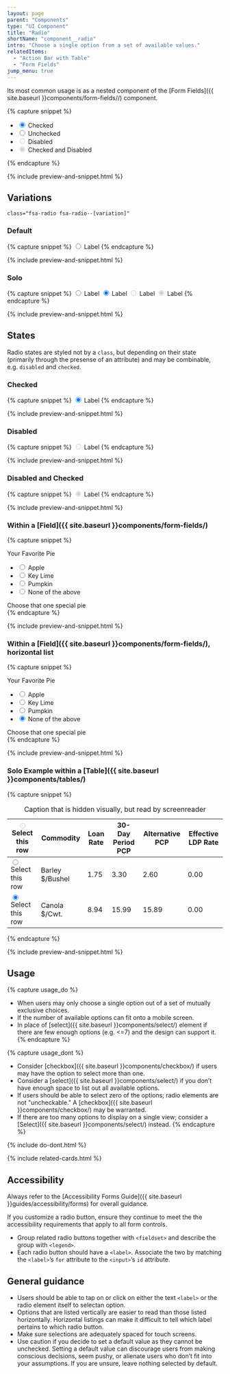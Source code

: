 ```yaml
---
layout: page
parent: "Components"
type: "UI Component"
title: "Radio"
shortName: "component__radio"
intro: "Choose a single option from a set of available values."
relatedItems:
  - "Action Bar with Table"
  - "Form Fields"
jump_menu: true
---
```


Its most common usage is as a nested component of the [Form Fields]({{ site.baseurl }}components/form-fields//) component.

{% capture snippet %}
<ul class="fsa-form-list" aria-label="Example display of 4 radio states">
  <li>
    <span>
      <input class="fsa-radio" id="lorem-checked" type="radio" name="asdfasdfqewr" value="lorem-checked" checked="">
      <label for="lorem-checked">Checked</label>
    </span>
  </li>
  <li>
    <span>
      <input class="fsa-radio" id="lorem-unchecked" type="radio" name="asdfasdfqewr" value="lorem-unchecked">
      <label for="lorem-unchecked">Unchecked</label>
    </span>
  </li>
  <li>
    <span>
      <input class="fsa-radio" id="lorem-disabled" type="radio" name="asdfasdfqewr" value="lorem-disabled" disabled="">
      <label for="lorem-disabled">Disabled</label>
    </span>
  </li>
  <li>
    <span>
      <input class="fsa-radio" id="lorem-checked-and-disabled" type="radio" name="qweraewr" value="lorem-checked-and-disabled" disabled="" checked="">
      <label for="lorem-checked-and-disabled">Checked and Disabled</label>
    </span>
  </li>
</ul>
{% endcapture %}

{% include preview-and-snippet.html %}

## Variations

`class="fsa-radio fsa-radio--[variation]"`

### Default

{% capture snippet %}
<span>
  <input class="fsa-radio" id="lorem-ipsum-9" type="radio" name="lorem-ipsum-9" value="lorem-ipsum-9">
  <label for="lorem-ipsum-9">Label</label>
</span>
{% endcapture %}

{% include preview-and-snippet.html %}

### Solo

{% capture snippet %}
<span>
  <input class="fsa-radio fsa-radio--solo" id="solo-radio-example__01" type="radio" name="solo-radio-example" value="solo-radio-example__01">
  <label for="solo-radio-example__01"><span class="fsa-sr-only">Label</span></label>
</span>
<span>
  <input class="fsa-radio fsa-radio--solo" id="solo-radio-example__02" type="radio" name="solo-radio-example" value="solo-radio-example__02" checked="">
  <label for="solo-radio-example__02"><span class="fsa-sr-only">Label</span></label>
</span>
<span>
  <input class="fsa-radio fsa-radio--solo" id="solo-radio-example__03" type="radio" name="solo-radio-example" value="solo-radio-example__03" disabled="">
  <label for="solo-radio-example__03"><span class="fsa-sr-only">Label</span></label>
</span>
<span>
  <input class="fsa-radio fsa-radio--solo" id="solo-radio-example__04" type="radio" name="solo-radio-example__asdf" value="solo-radio-example__04" disabled="" checked>
  <label for="solo-radio-example__04"><span class="fsa-sr-only">Label</span></label>
</span>
{% endcapture %}

{% include preview-and-snippet.html %}

## States

Radio states are styled not by a `class`, but depending on their state (primarily through the presense of an attribute) and may be combinable, e.g. `disabled` and `checked`.

### Checked

{% capture snippet %}
<span>
  <input class="fsa-radio" checked="checked" id="lorem-ipsum-6" type="radio" name="lorem-ipsum-6" value="lorem-ipsum-6">
  <label for="lorem-ipsum-6">Label</label>
</span>
{% endcapture %}

{% include preview-and-snippet.html %}

### Disabled

{% capture snippet %}
<span>
  <input class="fsa-radio" disabled="disabled" id="lorem-ipsum-8" type="radio" name="lorem-ipsum-8" value="lorem-ipsum-8">
  <label for="lorem-ipsum-8">Label</label>
</span>
{% endcapture %}

{% include preview-and-snippet.html %}

### Disabled and Checked

{% capture snippet %}
<span>
  <input class="fsa-radio" checked="checked" disabled="disabled" id="lorem-ipsum-3" type="radio" name="lorem-ipsum-3" value="lorem-ipsum-3">
  <label for="lorem-ipsum-3">Label</label>
</span>
{% endcapture %}

{% include preview-and-snippet.html %}

### Within a [Field]({{ site.baseurl }}components/form-fields/)

{% capture snippet %}
<div class="fsa-field">
  <label class="fsa-field__label" id="lorem-radio-field-1">Your Favorite Pie</label>
  <ul class="fsa-form-list" aria-labelledby="lorem-radio-field-1">
    <li>
      <span>
        <input class="fsa-radio" id="apple-radio" type="radio" name="fav-pie">
        <label for="apple-radio">Apple</label>
      </span>
    </li>
    <li>
      <span>
        <input class="fsa-radio" id="key-lime-radio" type="radio" name="fav-pie">
        <label for="key-lime-radio">Key Lime</label>
      </span>
    </li>
    <li>
      <span>
        <input class="fsa-radio" id="pumpkin-radio" type="radio" name="fav-pie">
        <label for="pumpkin-radio">Pumpkin</label>
      </span>
    </li>
    <li>
      <span>
        <input class="fsa-radio" id="none-radio" type="radio" name="fav-pie" checked>
        <label for="none-radio">None of the above</label>
      </span>
    </li>
  </ul>
  <span class="fsa-field__help" id="lorem-yyss8cytr2x2x2-help-9">Choose that one special pie</span>
</div>
{% endcapture %}

{% include preview-and-snippet.html %}

### Within a [Field]({{ site.baseurl }}components/form-fields/), horizontal list

{% capture snippet %}
<div class="fsa-field fsa-field--block">
  <label class="fsa-field__label" id="lorem-radio-field-1--8822">Your Favorite Pie</label>
  <ul class="fsa-level" aria-labelledby="lorem-radio-field-1--8822" aria-describedby="lorem-radio-field-1-help--8822">
    <li>
      <span>
        <input class="fsa-radio" id="apple-radio--8822" type="radio" name="fav-pie">
        <label for="apple-radio">Apple</label>
      </span>
    </li>
    <li>
      <span>
        <input class="fsa-radio" id="key-lime-radio--8822" type="radio" name="fav-pie">
        <label for="key-lime-radio">Key Lime</label>
      </span>
    </li>
    <li>
      <span>
        <input class="fsa-radio" id="pumpkin-radio--8822" type="radio" name="fav-pie">
        <label for="pumpkin-radio">Pumpkin</label>
      </span>
    </li>
    <li>
      <span>
        <input class="fsa-radio" id="none-radio--8822" type="radio" name="fav-pie" checked>
        <label for="none-radio">None of the above</label>
      </span>
    </li>
  </ul>
  <span class="fsa-field__help" id="lorem-radio-field-1-help--8822">Choose that one special pie</span>
</div>
{% endcapture %}

{% include preview-and-snippet.html %}

### Solo Example within a [Table]({{ site.baseurl }}components/tables/)

{% capture snippet %}
<table class="fsa-table">
  <caption class="sr-only">Caption that is hidden visually, but read by screenreader</caption>
  <thead>
    <tr>
      <th class="fsa-table__th--sticky fsa-table__th--select">
        <span>
          <input class="fsa-radio fsa-radio--solo" data-behavior="select-one-table-row" id="commodities__select-row--00" type="radio" name="commodities__select-row" value="01" disabled>
          <label for="commodities__select-row--00"><span class="sr-only">Select this row</span></label>
        </span>
      </th>
      <th scope="col">Commodity</th>
      <th scope="col" class="fsa-text-align--right">Loan Rate</th>
      <th scope="col" class="fsa-text-align--right">30-Day Period PCP</th>
      <th scope="col" class="fsa-text-align--right">Alternative PCP</th>
      <th scope="col" class="fsa-text-align--right">Effective LDP Rate</th>
    </tr>
  </thead>
  <tbody>
    <tr>
      <td aria-label="Select">
        <span>
          <input class="fsa-radio fsa-radio--solo" data-behavior="select-one-table-row" id="commodities__select-row--01" type="radio" name="commodities__select-row" value="01">
          <label for="commodities__select-row--01"><span class="sr-only">Select this row</span></label>
        </span>
      </td>
      <td>Barley $/Bushel</td>
      <td class="fsa-text-align--right">1.75</td>
      <td class="fsa-text-align--right">3.30</td>
      <td class="fsa-text-align--right">2.60</td>
      <td class="fsa-text-align--right">0.00</td>
    </tr>
    <tr class="fsa-table__row--selected">
      <td aria-label="Select">
        <span>
          <input class="fsa-radio fsa-radio--solo" data-behavior="select-one-table-row" id="commodities__select-row--02" type="radio" name="commodities__select-row" value="02" checked>
          <label for="commodities__select-row--02"><span class="sr-only">Select this row</span></label>
        </span>
      </td>
      <td>Canola $/Cwt.</td>
      <td class="fsa-text-align--right">8.94</td>
      <td class="fsa-text-align--right">15.99</td>
      <td class="fsa-text-align--right">15.89</td>
      <td class="fsa-text-align--right">0.00</td>
    </tr>
  </tbody>
</table>
{% endcapture %}

{% include preview-and-snippet.html %}

## Usage

{% capture usage_do %}
* When users may only choose a single option out of a set of mutually exclusive choices.
* If the number of available options can fit onto a mobile screen.
* In place of [select]({{ site.baseurl }}components/select/) element if there are few enough options (e.g. <=7) and the design can support it.
{% endcapture %}

{% capture usage_dont %}
* Consider [checkbox]({{ site.baseurl }}components/checkbox/) if users may have the option to select more than one.
* Consider a [select]({{ site.baseurl }}components/select/) if you don’t have enough space to list out all available options.
* If users should be able to select zero of the options; radio elements are not "uncheckable." A [checkbox]({{ site.baseurl }}components/checkbox/) may be warranted.
* If there are too many options to display on a single view; consider a [Select]({{ site.baseurl }}components/select/) instead.
{% endcapture %}

{% include do-dont.html %}

{% include related-cards.html %}

## Accessibility

Always refer to the [Accessibility Forms Guide]({{ site.baseurl }}guides/accessibility/forms) for overall guidance.

If you customize a radio button, ensure they continue to meet the the accessibility requirements that apply to all form controls.

* Group related radio buttons together with `<fieldset>` and describe the group with `<legend>`.
* Each radio button should have a `<label>`. Associate the two by matching the `<label>`’s `for` attribute to the `<input>`’s `id` attribute.

## General guidance

* Users should be able to tap on or click on either the text `<label>` or the radio element itself to selectan option.
* Options that are listed vertically are easier to read than those listed horizontally. Horizontal listings can make it difficult to tell which label pertains to which radio button.
* Make sure selections are adequately spaced for touch screens.
* Use caution if you decide to set a default value as they cannot be unchecked. Setting a default value can discourage users from making conscious decisions, seem pushy, or alienate users who don’t fit into your assumptions. If you are unsure, leave nothing selected by default.